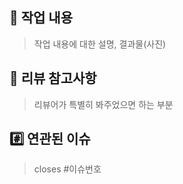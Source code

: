 ## 📝 작업 내용

> 작업 내용에 대한 설명, 결과물(사진)

## 💬 리뷰 참고사항

> 리뷰어가 특별히 봐주었으면 하는 부분

## #️⃣ 연관된 이슈

> closes #이슈번호

